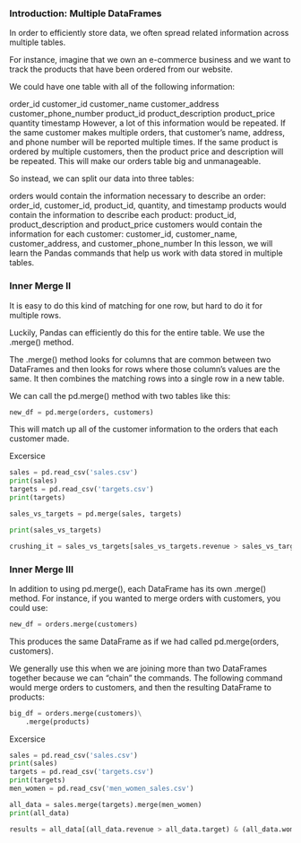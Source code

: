 ### Introduction: Multiple DataFrames
In order to efficiently store data, we often spread related information across multiple tables.

For instance, imagine that we own an e-commerce business and we want to track the products that have been ordered from our website.

We could have one table with all of the following information:

order_id
customer_id
customer_name
customer_address
customer_phone_number
product_id
product_description
product_price
quantity
timestamp
However, a lot of this information would be repeated. If the same customer makes multiple orders, that customer’s name, address, and phone number will be reported multiple times. If the same product is ordered by multiple customers, then the product price and description will be repeated. This will make our orders table big and unmanageable.

So instead, we can split our data into three tables:

orders would contain the information necessary to describe an order: order_id, customer_id, product_id, quantity, and timestamp
products would contain the information to describe each product: product_id, product_description and product_price
customers would contain the information for each customer: customer_id, customer_name, customer_address, and customer_phone_number
In this lesson, we will learn the Pandas commands that help us work with data stored in multiple tables.

### Inner Merge II
It is easy to do this kind of matching for one row, but hard to do it for multiple rows.

Luckily, Pandas can efficiently do this for the entire table. We use the .merge() method.

The .merge() method looks for columns that are common between two DataFrames and then looks for rows where those column’s values are the same. It then combines the matching rows into a single row in a new table.

We can call the pd.merge() method with two tables like this:
```python 
new_df = pd.merge(orders, customers)
```
This will match up all of the customer information to the orders that each customer made.

Excersice 
```python 
sales = pd.read_csv('sales.csv')
print(sales)
targets = pd.read_csv('targets.csv')
print(targets)

sales_vs_targets = pd.merge(sales, targets)

print(sales_vs_targets)

crushing_it = sales_vs_targets[sales_vs_targets.revenue > sales_vs_targets.target]
```
### Inner Merge III
In addition to using pd.merge(), each DataFrame has its own .merge() method. For instance, if you wanted to merge orders with customers, you could use:
```python 
new_df = orders.merge(customers)
```
This produces the same DataFrame as if we had called pd.merge(orders, customers).

We generally use this when we are joining more than two DataFrames together because we can “chain” the commands. The following command would merge orders to customers, and then the resulting DataFrame to products:
```python 
big_df = orders.merge(customers)\
    .merge(products)
```

Excersice 

```python 
sales = pd.read_csv('sales.csv')
print(sales)
targets = pd.read_csv('targets.csv')
print(targets)
men_women = pd.read_csv('men_women_sales.csv')

all_data = sales.merge(targets).merge(men_women)
print(all_data)

results = all_data[(all_data.revenue > all_data.target) & (all_data.women > all_data.men)]
```
